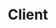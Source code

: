 ---
layout: tag-list
type: tag
title: Client
slug: client
category: development
sidebar: true
order: 1
description: >
   get to know the client(Front-end)
---